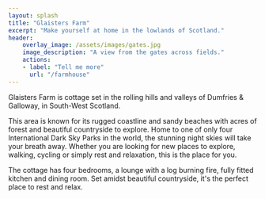 ```yaml
---
layout: splash
title: "Glaisters Farm"
excerpt: "Make yourself at home in the lowlands of Scotland."
header:
    overlay_image: /assets/images/gates.jpg
    image_description: "A view from the gates across fields."
    actions:
    - label: "Tell me more"
      url: "/farmhouse"
---
```

Glaisters Farm is cottage set in the rolling hills and valleys of Dumfries & Galloway, in South-West Scotland.

This area is known for its rugged coastline and sandy beaches with acres of forest and beautiful countryside to explore. Home to one of only four International Dark Sky Parks in the world, the stunning night skies will take your breath away. Whether you are looking for new places to explore, walking, cycling or simply rest and relaxation, this is the place for you.

The cottage has four bedrooms, a lounge with a log burning fire, fully fitted kitchen and dining room. Set amidst beautiful countryside, it's the perfect place to rest and relax.

